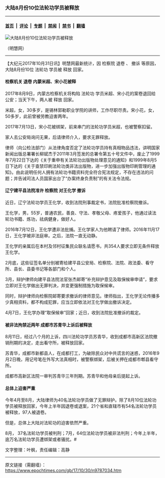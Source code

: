 ### 大陆8月份10位法轮功学员被释放

---

#### [首页](../../../..?n9787034) &nbsp;|&nbsp; [评论](../../../../../epoch-comment?n9787034) &nbsp;|&nbsp; [专题](../../../../../epoch-special?n9787034) &nbsp;|&nbsp; [禁闻](../../../../../epoch-news?n9787034) &nbsp;|&nbsp; [禁书](../../../../../books?n9787034) &nbsp;|&nbsp; [翻墙](https://github.com/gfw-breaker/nogfw/blob/master/README.md?n9787034)


<div><img alt="大陆8月份10位法轮功学员被释放" class="attachment-djy_600_400 size-djy_600_400 wp-post-image" src="https://i.epochtimes.com/assets/uploads/2017/10/f-1-560x400.jpg"/>
<div class="caption">
 <p>
  （明慧网）
 </p>
</div></div><hr/><div class="post_content" id="artbody" itemprop="articleBody">
 <!-- article content begin -->
 <p>
  【大纪元2017年10月31日讯】明慧网最新统计，因
  <ok href="https://www.epochtimes.com/gb/tag/%E6%A3%80%E5%AF%9F%E9%99%A2.html">
   检察院
  </ok>
  <ok href="https://www.epochtimes.com/gb/tag/%E9%80%80%E5%8D%B7.html">
   退卷
  </ok>
  、
  <ok href="https://www.epochtimes.com/gb/tag/%E6%92%A4%E8%AF%89.html">
   撤诉
  </ok>
  等原因，大陆8月份10位
  <ok href="https://www.epochtimes.com/gb/tag/%E6%B3%95%E8%BD%AE%E5%8A%9F.html">
   法轮功
  </ok>
  学员被
  <ok href="https://www.epochtimes.com/gb/tag/%E9%87%8A%E6%94%BE.html">
   释放
  </ok>
  回家。
 </p>
 <h4>
  检察机关
  <ok href="https://www.epochtimes.com/gb/tag/%E9%80%80%E5%8D%B7.html">
   退卷
  </ok>
  内蒙米超、宋小花被释
 </h4>
 <p>
  2017年8月9日，内蒙古检察机关将构陷
  <ok href="https://www.epochtimes.com/gb/tag/%E6%B3%95%E8%BD%AE%E5%8A%9F.html">
   法轮功
  </ok>
  学员米超、宋小花的案卷退回给公安；当天下午，两人被
  <ok href="https://www.epochtimes.com/gb/tag/%E9%87%8A%E6%94%BE.html">
   释放
  </ok>
  回家。
 </p>
 <p>
  米超，女，30多岁，是锡林郭勒职业学院的讲师，工作尽职尽责。宋小花，女，50多岁，此前曾被劳教迫害两年。
 </p>
 <p>
  2017年7月13日，宋小花被绑架，前来串门的法轮功学员米超，也被警察扣留。
 </p>
 <p>
  家人去公安局询问无果，后请律师介入，要求无罪释放。
 </p>
 <p>
  律师（向公检法部门）从法律角度否定了法轮功学员持有真相物品违法，讲明国家新闻出版总署署长柳斌杰于2011年3月签发的总署令第五十号文件中，废止了1999年7月22日下达的《关于重申有关法轮功出版物处理意见的通知》和1999年8月5日下达的《关于查禁印刷法轮功类非法出版物，进一步加强出版物印刷管理的通知》。由此说明任何人拥有法轮功书籍资料完全符合宪法规定，不存在违法的问题；并告诫司法人员国家出台了“办案终身负责制”的有关法令法规。
 </p>
 <h4>
  辽宁建平县法院准许
  <ok href="https://www.epochtimes.com/gb/tag/%E6%A3%80%E5%AF%9F%E9%99%A2.html">
   检察院
  </ok>
  对王化学
  <ok href="https://www.epochtimes.com/gb/tag/%E6%92%A4%E8%AF%89.html">
   撤诉
  </ok>
 </h4>
 <p>
  近日，辽宁法轮功学员王化学，收到法院刑事裁定书，法院批准检察院撤诉。
 </p>
 <p>
  王化学，男，55岁，普通农民，善良、守法、孝敬父母、疼爱孩子，他通过读法轮功书籍、炼功，祛病健身，做好人。
 </p>
 <p>
  2016年7月12日，王化学遭非法批捕。王化学家人为他聘请了律师。2016年11月17日，王化学被非法庭审。之后，法院一直无动静。
 </p>
 <p>
  王化学的亲属后在本村及邻村征集民众联名请愿书，共354人要求立即无条件释放王化学。
 </p>
 <p>
  2月底，这些征签名单分别被寄给建平县公安局、检察院、法院、政法委、看守所、县长、县委书记等各部门和个人。
 </p>
 <p>
  3月，辩护律师向建平县法院法官张杰邮寄“补充辩护意见及取保候审申请”，要求立即对王化学做出无罪判决，并变更强制措施为取保候审。
 </p>
 <p>
  同时，辩护律师向检察院邮寄要求撤诉的律师意见。律师指出，王化学无论传播多少真相资料，都不构成犯罪，应当立即依法对王化学做出撤诉决定。
 </p>
 <p>
  4月7日，王化学办理“取保候审”回家；近日，收到法院批准撤诉的裁定。
 </p>
 <h4>
  被非法拘禁近两年 成都市苏青华上诉后被释放
 </h4>
 <p>
  8月11日，经过八个月的上诉，四川法轮功学员苏青华，收到成都市高新区法院撤销刑期的决定，走出看守所，被释放回家。
 </p>
 <p>
  苏青华，成都市新都县人，在成都打工，为破除民众对中共谎言的迷惑，2016年9月2日晚，用记号笔在外写大法真相时，被警察绑架，后被关押在成都市郫县看守所。
 </p>
 <p>
  成都市高新区法院一审判苏青华三年刑期。苏青华和他母亲后提起上诉。
 </p>
 <h4>
  总体上迫害严重
 </h4>
 <p>
  今年4月至8月，大陆律师为40名法轮功学员做了无罪辩护。除了8月10位法轮功学员被释放回家，今年上半年因退卷或退案，21个省和直辖市有54名法轮功学员被释放，97人被退卷。
 </p>
 <p>
  但是，总体上大陆对法轮功的迫害依然严重。
 </p>
 <p>
  8月， 37名法轮功学员被判刑；7月，64位法轮功学员被非法判刑；今年上半年，逾万名法轮功学员遭绑架或者骚扰。#
 </p>
 <p>
  文字整理：叶枫，责任编辑：高静
 </p>
 <!-- article content end -->
 <div id="below_article_ad">
 </div>
</div>


---

原文链接（需翻墙）：https://www.epochtimes.com/gb/17/10/30/n9787034.htm